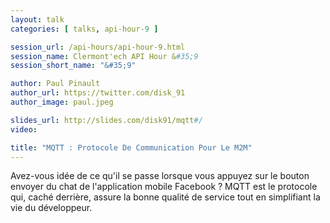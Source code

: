 ```yaml
---
layout: talk
categories: [ talks, api-hour-9 ]

session_url: /api-hours/api-hour-9.html
session_name: Clermont'ech API Hour &#35;9
session_short_name: "&#35;9"

author: Paul Pinault
author_url: https://twitter.com/disk_91
author_image: paul.jpeg

slides_url: http://slides.com/disk91/mqtt#/
video:

title: "MQTT : Protocole De Communication Pour Le M2M"
---
```


Avez-vous idée de ce qu'il se passe lorsque vous appuyez sur le bouton envoyer
du chat de l'application mobile Facebook ? MQTT est le protocole qui, caché
derrière, assure la bonne qualité de service tout en simplifiant la vie du
développeur.
